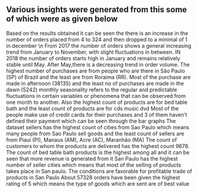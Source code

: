 ## Various insights were generated from this some of which were as given below

Based on the results obtained it can be seen the there is an increase in the number of orders placed from 4 to 324 and then dropped to a minimal of 1 in december \n
From 2017 the number of orders shows a general increasing trend from January to November, with slight fluctuations in between.
IN 2018 the number of orders starts high in January and remains relatively stable until May. After May,there is a decreasing trend in order volume.
The highest number of purchases are from people who are there in São Paulo (SP) of Brazil and the least are from Roraima (RR).
Most of the purchase are made in afternoon (38135) and the least no of purchases are made in the dawn (5242)
monthly seasonality refers to the regular and predictable fluctuations in certain variables or phenomena that can be observed from one month to another.
Also the highest count of products are for bed table bath and the least count of products are for cds music dvd
Most of the people make use of credit cards for their purchases and 3 of them haven’t defined their payment which can be seen through the bar graphs
The dataset sellers has the highest count of cities from Sao Paulo which means many people from Sao Paulo sell goods and the least count of sellers are from Piauí (PI), Manaus (AM), Acre (AC), Maranhão (MA)
The count of customers to whom the products are delivered has the highest count 9678.
The count of bed table bath products is the highest among all and it can be seen that more revenue is generated from it
San Paulo has the highest number of seller cities which means that most of the selling of products takes place in San paulo. The conditions are favorable for profitable trade of products in San Paulo
About 57328 orders have been given the highest rating of 5 which means the type of goods which are sent are of best value
